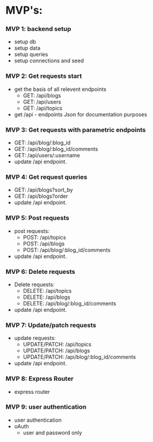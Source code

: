 # MVP's: 
### MVP 1: backend setup
- setup db
- setup data
- setup queries  
- setup connections and seed

### MVP 2: Get requests start
- get the basis of all relevent endpoints
    - GET: /api/blogs
    - GET: /api/users
    - GET: /api/topics
- get /api - endpoints Json for documentation purposes

### MVP 3: Get requests with parametric endpoints 
- GET: /api/blog/:blog_id
- GET: /api/blog/:blog_id/comments
- GET: /api/users/:username
- update /api endpoint.

### MVP 4: Get request queries
- GET: /api/blogs?sort_by
- GET: /api/blogs?order
- update /api endpoint.

### MVP 5: Post requests
- post requests: 
    - POST: /api/topics
    - POST: /api/blogs
    - POST: /api/blog/:blog_id/comments
- update /api endpoint.

### MVP 6: Delete requests 
- Delete requests: 
    - DELETE: /api/topics
    - DELETE: /api/blogs
    - DELETE: /api/blog/:blog_id/comments
- update /api endpoint.

### MVP 7: Update/patch requests 
- update requests: 
    - UPDATE/PATCH: /api/topics
    - UPDATE/PATCH: /api/blogs
    - UPDATE/PATCH: /api/blog/:blog_id/comments
- update /api endpoint.

### MVP 8: Express Router
- express router 

### MVP 9: user authentication 
- user authentication
- oAuth 
    - user and password only 
